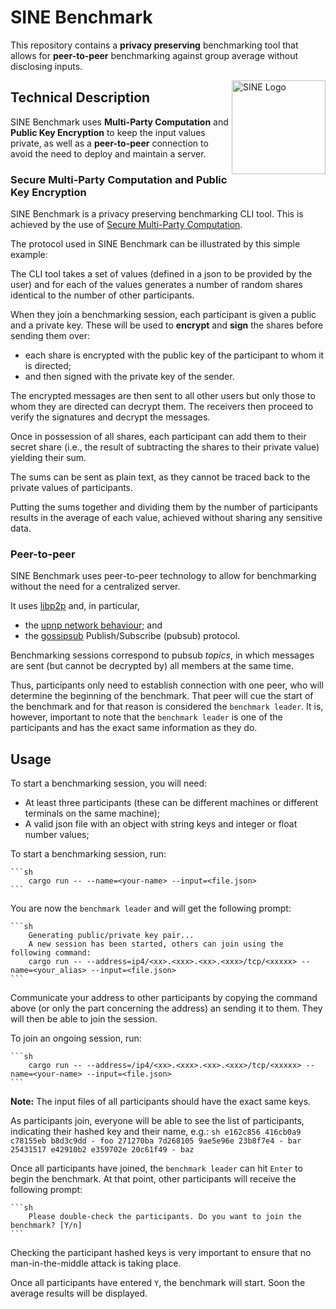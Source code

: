 # SINE Benchmark

This repository contains a **privacy preserving** benchmarking tool that allows for **peer-to-peer** benchmarking against group average without disclosing inputs.

<img alt="SINE Logo" height="150" align="right" src="https://user-images.githubusercontent.com/358580/204315360-9e4916df-5080-4e7c-bd5b-7e002309b9db.png">

## Technical Description

SINE Benchmark uses **Multi-Party Computation** and **Public Key Encryption** to keep the input values private, as well as a **peer-to-peer** connection to avoid the need to deploy and maintain a server.

### Secure Multi-Party Computation and Public Key Encryption

SINE Benchmark is a privacy preserving benchmarking CLI tool. This is achieved by the use of [Secure Multi-Party Computation](https://sine.foundation/library/002-smpc).

The protocol used in SINE Benchmark can be illustrated by this simple example:


The CLI tool takes a set of values (defined in a json to be provided by the user) and for each of the values generates a number of random shares identical to the number of other participants.

When they join a benchmarking session, each participant is given a public and a private key. These will be used to **encrypt** and **sign** the shares before sending them over:
- each share is encrypted with the public key of the participant to whom it is directed;
- and then signed with the private key of the sender.

The encrypted messages are then sent to all other users but only those to whom they are directed can decrypt them. The receivers then proceed to verify the signatures and decrypt the messages.

Once in possession of all shares, each participant can add them to their secret share (i.e., the result of subtracting the shares to their private value) yielding their sum.

The sums can be sent as plain text, as they cannot be traced back to the private values of participants.

Putting the sums together and dividing them by the number of participants results in the average of each value, achieved without sharing any sensitive data.

### Peer-to-peer

SINE Benchmark uses peer-to-peer technology to allow for benchmarking without the need for a centralized server.

It uses [libp2p](https://github.com/libp2p/rust-libp2p) and, in particular,
- the [upnp network behaviour](https://github.com/libp2p/rust-libp2p/tree/master/examples/upnp); and
- the [gossipsub](https://github.com/libp2p/specs/tree/master/pubsub/gossipsub) Publish/Subscribe (pubsub) protocol.

Benchmarking sessions correspond to pubsub _topics_, in which messages are sent (but cannot be decrypted by) all members at the same time.

Thus, participants only need to establish connection with one peer, who will determine the beginning of the benchmark. That peer will cue the start of the benchmark and for that reason is considered the `benchmark leader`. It is, however, important to note that the `benchmark leader` is one of the participants and has the exact same information as they do.

## Usage

To start a benchmarking session, you will need:
- At least three participants (these can be different machines or different terminals on the same machine);
- A valid json file with an object with string keys and integer or float number values;

To start a benchmarking session, run:

    ```sh
        cargo run -- --name=<your-name> --input=<file.json>
    ```

You are now the `benchmark leader` and will get the following prompt:

    ```sh
        Generating public/private key pair...
        A new session has been started, others can join using the following command:
        cargo run -- --address=ip4/<xx>.<xxx>.<xx>.<xxx>/tcp/<xxxxx> --name=<your_alias> --input=<file.json>
    ```

Communicate your address to other participants by copying the command above (or only the part concerning the address) an sending it to them. They will then be able to join the session.

To join an ongoing session, run:

    ```sh
        cargo run -- --address=/ip4/<xx>.<xxx>.<xx>.<xxx>/tcp/<xxxxx> --name=<your-name> --input=<file.json>
    ```

**Note:** The input files of all participants should have the exact same keys.

As participants join, everyone will be able to see the list of participants, indicating their hashed key and their name, e.g.:
    ```sh
        e162c856 416cb0a9 c78155eb b8d3c9dd - foo
        271270ba 7d268105 9ae5e96e 23b8f7e4 - bar
        25431517 e42910b2 e359702e 20c61f49 - baz
    ```

Once all participants have joined, the `benchmark leader` can hit `Enter` to begin the benchmark. At that point, other participants will receive the following prompt:

    ```sh
        Please double-check the participants. Do you want to join the benchmark? [Y/n]
    ```

Checking the participant hashed keys is very important to ensure that no man-in-the-middle attack is taking place.

Once all participants have entered `Y`, the benchmark will start. Soon the average results will be displayed.
